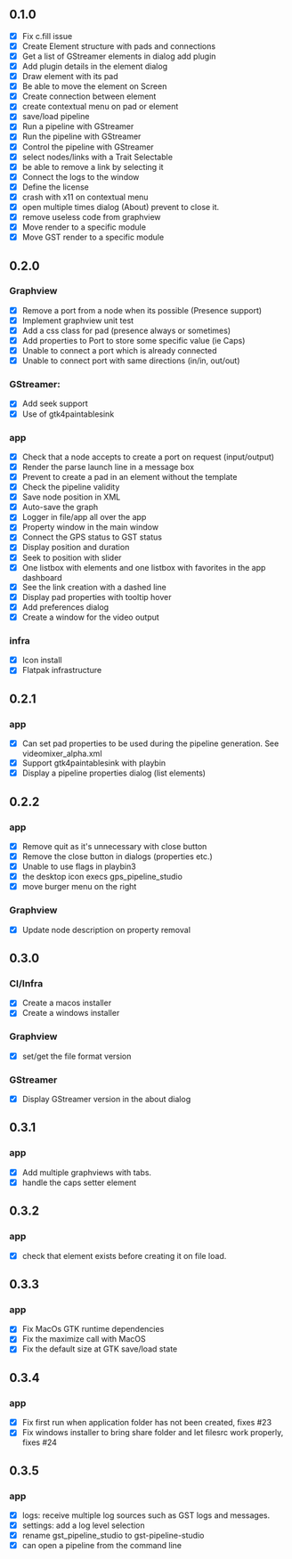 ## 0.1.0

- [x] Fix c.fill issue
- [x] Create Element structure with pads and connections
- [x] Get a list of GStreamer elements in dialog add plugin
- [x] Add plugin details in the element dialog
- [x] Draw element with its pad
- [x] Be able to move the element on Screen
- [x] Create connection between element
- [x] create contextual menu on pad or element
- [x] save/load pipeline
- [x] Run a pipeline with GStreamer
- [x] Run the pipeline with GStreamer
- [x] Control the pipeline with GStreamer
- [x] select nodes/links with a Trait Selectable
- [x] be able to remove a link by selecting it
- [x] Connect the logs to the window
- [x] Define the license
- [x] crash with x11 on contextual menu
- [x] open multiple times dialog (About) prevent to close it.
- [x] remove useless code from graphview
- [x] Move render to a specific module
- [x] Move GST render to a specific module

## 0.2.0

### Graphview

- [x] Remove a port from a node when its possible (Presence support)
- [x] Implement graphview unit test
- [x] Add a css class for pad (presence always or sometimes)
- [x] Add properties to Port to store some specific value (ie Caps)
- [x] Unable to connect a port which is already connected
- [x] Unable to connect port with same directions (in/in, out/out)

### GStreamer:

- [x] Add seek support
- [x] Use of gtk4paintablesink

### app

- [x] Check that a node accepts to create a port on request (input/output)
- [x] Render the parse launch line in a message box
- [x] Prevent to create a pad in an element without the template
- [x] Check the pipeline validity
- [x] Save node position in XML
- [x] Auto-save the graph
- [x] Logger in file/app all over the app
- [x] Property window in the main window
- [x] Connect the GPS status to GST status
- [x] Display position and duration
- [x] Seek to position with slider
- [x] One listbox with elements and one listbox with favorites in the app dashboard
- [x] See the link creation with a dashed line
- [x] Display pad properties with tooltip hover
- [x] Add preferences dialog
- [x] Create a window for the video output

### infra

- [x] Icon install
- [x] Flatpak infrastructure

## 0.2.1

### app

- [x] Can set pad properties to be used during the pipeline generation. See videomixer_alpha.xml
- [x] Support gtk4paintablesink with playbin
- [x] Display a pipeline properties dialog (list elements)

## 0.2.2

### app

- [x] Remove quit as it's unnecessary with close button
- [x] Remove the close button in dialogs (properties etc.)
- [x] Unable to use flags in playbin3
- [x] the desktop icon execs gps_pipeline_studio
- [x] move burger menu on the right

### Graphview

- [x] Update node description on property removal

## 0.3.0

### CI/Infra
- [x] Create a macos installer
- [x] Create a windows installer

### Graphview
- [x] set/get the file format version

### GStreamer
- [x] Display GStreamer version in the about dialog

## 0.3.1
### app
 - [x] Add multiple graphviews with tabs.
 - [x] handle the caps setter element

## 0.3.2
### app
- [x] check that element exists before creating it on file load.

## 0.3.3

### app
 - [x] Fix MacOs GTK runtime dependencies
 - [x] Fix the maximize call with MacOS
 - [x] Fix the default size at GTK save/load state

## 0.3.4

### app
  - [x] Fix first run when application folder has not been created, fixes #23
  - [x] Fix windows installer to bring share folder and let filesrc work properly, fixes #24

## 0.3.5

### app
  - [x] logs: receive multiple log sources such as GST logs and messages.
  - [x] settings: add a log level selection
  - [x] rename gst_pipeline_studio to gst-pipeline-studio
  - [x] can open a pipeline from the command line
